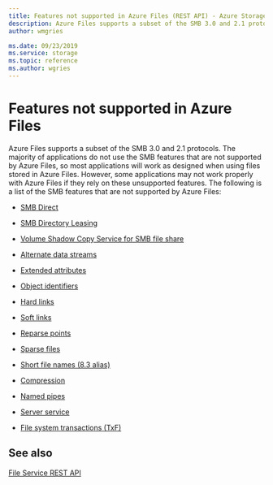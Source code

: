 ```yaml
---
title: Features not supported in Azure Files (REST API) - Azure Storage
description: Azure Files supports a subset of the SMB 3.0 and 2.1 protocols. The majority of applications do not use the SMB features that are not supported by Azure Files, so most applications will work as designed when using files stored in Azure Files. However, some applications may not work properly with Azure Files if they rely on these unsupported features. 
author: wmgries

ms.date: 09/23/2019
ms.service: storage
ms.topic: reference
ms.author: wgries
---
```


# Features not supported in Azure Files

Azure Files supports a subset of the SMB 3.0 and 2.1 protocols. The majority of applications do not use the SMB features that are not supported by Azure Files, so most applications will work as designed when using files stored in Azure Files. However, some applications may not work properly with Azure Files if they rely on these unsupported features. The following is a list of the SMB features that are not supported by Azure Files:  
  
- [SMB Direct](https://technet.microsoft.com/library/jj134210.aspx)  
  
- [SMB Directory Leasing](https://technet.microsoft.com/library/hh831795.aspx)  
  
- [Volume Shadow Copy Service for SMB file share](https://blogs.technet.com/b/clausjor/archive/2012/06/14/vss-for-smb-file-shares.aspx)  
  
- [Alternate data streams](https://msdn.microsoft.com/library/windows/desktop/aa364404\(v=vs.85\).aspx)  
  
- [Extended attributes](https://en.wikipedia.org/wiki/Extended_file_attributes)  
  
- [Object identifiers](https://msdn.microsoft.com/library/windows/desktop/aa363997\(v=vs.85\).aspx)  
  
- [Hard links](https://msdn.microsoft.com/library/windows/desktop/aa365006\(v=vs.85\).aspx)  
  
- [Soft links](https://msdn.microsoft.com/library/windows/desktop/aa363878\(v=vs.85\).aspx)  
  
- [Reparse points](https://msdn.microsoft.com/library/windows/desktop/aa365503\(v=vs.85\).aspx)  
  
- [Sparse files](https://msdn.microsoft.com/library/windows/desktop/aa365564\(v=vs.85\).aspx)  
  
- [Short file names (8.3 alias)](https://support.microsoft.com/kb/142982)  
  
- [Compression](https://msdn.microsoft.com/library/windows/desktop/aa364592\(v=vs.85\).aspx)  
  
- [Named pipes](https://msdn.microsoft.com/library/windows/desktop/aa365590\(v=vs.85\).aspx)  
  
- [Server service](https://technet.microsoft.com/library/cc958790.aspx)  
  
- [File system transactions (TxF)](https://msdn.microsoft.com/magazine/cc163388.aspx)  
  
## See also

 [File Service REST API](File-Service-REST-API.md)
